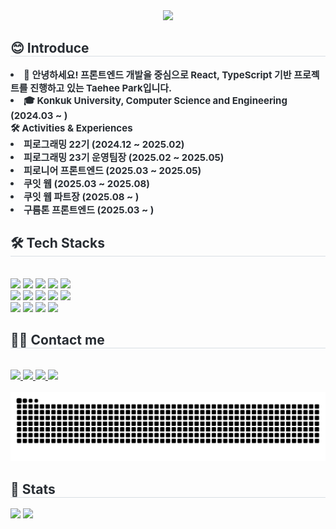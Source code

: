 <div align= "center">
    <img src="https://capsule-render.vercel.app/api?type=waving&color=0:a3d3ff,100:ffa3a3&height=240&text=Taehee%20Park&animation=fadeIn&fontColor=fffafd&fontSize=60" />
    </div>
    <div style="text-align: left;"> 
    <h2 style="border-bottom: 1px solid #d8dee4; color: #282d33;"> 😊 Introduce </h2>  
    <div style="font-weight: 700; font-size: 15px; text-align: left; color: #282d33;"> <li> 👋 안녕하세요! 프론트엔드 개발을 중심으로 React, TypeScript 기반 프로젝트를 진행하고 있는 Taehee Park입니다.  </li><li> 🎓 Konkuk University, Computer Science and Engineering (2024.03 ~ )  </li></li>🛠 Activities & Experiences</li><li> 피로그래밍 22기 (2024.12 ~ 2025.02)  </li><li> 피로그래밍 23기 운영팀장 (2025.02 ~ 2025.05)  </li><li> 피로니어 프론트엔드 (2025.03 ~ 2025.05)  </li><li> 쿠잇 웹 (2025.03 ~ 2025.08)  </li><li> 쿠잇 웹 파트장 (2025.08 ~ )  </li><li> 구름톤 프론트엔드 (2025.03 ~ )   </div> 
    </div>
    <div style="text-align: left;">
    <h2 style="border-bottom: 1px solid #d8dee4; color: #282d33;"> 🛠️ Tech Stacks </h2> <br> 
    <div style="margin: ; text-align: left;" "text-align: left;"> <img src="https://img.shields.io/badge/Git-F05032?style=for-the-badge&logo=Git&logoColor=white">
          <img src="https://img.shields.io/badge/Github-181717?style=for-the-badge&logo=Github&logoColor=white">
          <img src="https://img.shields.io/badge/HTML5-E34F26?style=for-the-badge&logo=HTML5&logoColor=white">
          <img src="https://img.shields.io/badge/CSS3-1572B6?style=for-the-badge&logo=CSS3&logoColor=white">
          <img src="https://img.shields.io/badge/Javascript-F7DF1E?style=for-the-badge&logo=Javascript&logoColor=white">
          <br/><img src="https://img.shields.io/badge/jQuery-0769AD?style=for-the-badge&logo=jQuery&logoColor=white">
          <img src="https://img.shields.io/badge/React-61DAFB?style=for-the-badge&logo=React&logoColor=white">
          <img src="https://img.shields.io/badge/ReactNative-61DAFB?style=for-the-badge&logo=React&logoColor=white">
          <img src="https://img.shields.io/badge/Tailwind CSS-06B6D4?style=for-the-badge&logo=Tailwind CSS&logoColor=white">
          <img src="https://img.shields.io/badge/Vercel-000000?style=for-the-badge&logo=Vercel&logoColor=white">
          <br/><img src="https://img.shields.io/badge/Django-092E20?style=for-the-badge&logo=Django&logoColor=white">
          <img src="https://img.shields.io/badge/C-A8B9CC?style=for-the-badge&logo=C&logoColor=white">
          <img src="https://img.shields.io/badge/Java-007396?style=for-the-badge&logo=Java&logoColor=white">
          <img src="https://img.shields.io/badge/Python-3776AB?style=for-the-badge&logo=Python&logoColor=white">
          </div>
    </div>
    <div style="text-align: left;">
    <h2 style="border-bottom: 1px solid #d8dee4; color: #282d33;"> 🧑‍💻 Contact me </h2> <br> 
    <div style="text-align: left;"> <a href=> <img src="https://img.shields.io/badge/Instagram-E4405F?style=for-the-badge&logo=Instagram&logoColor=white&link="> </a>
         <a href=> <img src="https://img.shields.io/badge/Tistory-000000?style=for-the-badge&logo=Tistory&logoColor=white&link="> </a>
         <a href=mailto:> <img src="https://img.shields.io/badge/Gmail-EA4335?style=for-the-badge&logo=Gmail&logoColor=white&link=mailto:"> </a>
         <a href=> <img src="https://img.shields.io/badge/Naver-03C75A?style=for-the-badge&logo=Naver&logoColor=white&link="> </a>
          </div>  <br> 
    <div style="text-align: left;">  </div> 
    </div>
    <img src="https://github.com/qkrxogmla/qkrxogmla/blob/output/github-contribution-grid-snake.svg"/>
    <div style="text-align: left;"> 
    <h2 style="border-bottom: 1px solid #d8dee4; color: #282d33;"> 🏅 Stats </h2> <div style="text-align: left;"> <img src="https://github-readme-stats.vercel.app/api?username=qkrxogmla&bg_color=60,ffe5e5,dbe2ff&title_color=1e293b&text_color=1e293b"
         /> <img src="https://github-readme-stats.vercel.app/api/top-langs/?username=qkrxogmla&layout=compact&bg_color=60,ffe5e5,dbe2ff&title_color=1e293b&text_color=1e293b"
           /> </div> 
    </div>
